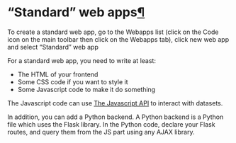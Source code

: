 “Standard” web apps[¶](#standard-web-apps "Permalink to this heading")
======================================================================


To create a standard web app, go to the Webapps list (click on the Code icon on the main toolbar then click on the Webapps tab), click new web app and select “Standard” web app


For a standard web app, you need to write at least:


* The HTML of your frontend
* Some CSS code if you want to style it
* Some Javascript code to make it do something


The Javascript code can use [The Javascript API](../api/js/index.html) to interact with datasets.


In addition, you can add a Python backend. A Python backend is a Python file which uses the Flask library. In the Python code, declare your Flask routes, and query them from the JS part using any AJAX library.